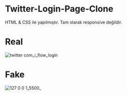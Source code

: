 # Twitter-Login-Page-Clone
HTML & CSS ile yapılmıştır. Tam olarak responsive değildir.
# Real
![twitter com_i_flow_login](https://user-images.githubusercontent.com/52351364/209811470-20d78fe1-08cc-43ec-80ea-77badafd884e.png)
# Fake
![127 0 0 1_5500_](https://user-images.githubusercontent.com/52351364/209811546-d0452d12-e8be-4d15-b266-a5deac5b852b.png)
